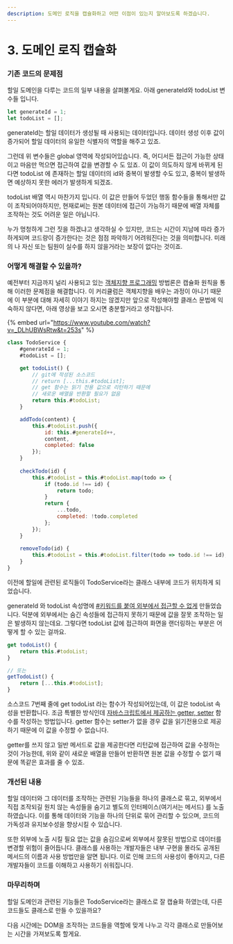 ```yaml
---
description: 도메인 로직을 캡슐화하고 어떤 이점이 있는지 알아보도록 하겠습니다.
---
```


# 3. 도메인 로직 캡슐화

### 기존 코드의 문제점

할일 도메인을 다루는 코드의 일부 내용을 살펴볼게요. 아래 generateId와 todoList 변수들 입니다.

```javascript
let generateId = 1;
let todoList = [];
```

generateId는 할일 데이터가 생성될 때 사용되는 데이터입니다. 데이터 생성 이후 값이 증가되어 할일 데이터의 유일한 식별자의 역할을 해주고 있죠.&#x20;

그런데 위 변수들은 global 영역에 작성되어있습니다. 즉, 어디서든 접근이 가능한 상태이고 마음만 먹으면 접근하여 값을 변경할 수 도 있죠. 이 값이 의도하지 않게 바뀌게 된다면 todoList 에 존재하는 할일 데이터의 id와 중복이 발생할 수도 있고, 중복이 발생하면 예상하지 못한 에러가 발생하게 되겠죠.

todoList 배열 역시 마찬가지 입니다. 이 값은 만들어 두었던 행동 함수들을 통해서만 값이 조작되어야하지만, 현재로써는 원본 데이터에 접근이 가능하기 때문에 배열 자체를 조작하는 것도 어려운 일은 아닙니다.

누가 멍청하게 그런 짓을 하겠냐고 생각하실 수 있지만, 코드는 시간이 지남에 따라 증가하게되며 코드량이 증가한다는 것은 점점 파악하기 어려워진다는 것을 의미합니다. 미래의 나 자신 또는 팀원이 실수를 하지 않을거라는 보장이 없다는 것이죠.&#x20;

### 어떻게 해결할 수 있을까?

예전부터 지금까지 널리 사용되고 있는 [객체지향 프로그래밍](https://app.gitbook.com/o/WgNOYUrHrab7S1aB9l5N/s/uI0XIhcGxtvC1BLQtXVB/) 방법론은 캡슐화 원칙을 통해 이러한 문제점을 해결합니다. 이 커리큘럼은 객체지향을 배우는 과정이 아니기 때문에 이 부분에 대해 자세히 이야기 하지는 않겠지만 앞으로 작성해야할 클래스 문법에 익숙하지 않다면, 아래 영상을 보고 오시면 충분할거라고 생각됩니다.

{% embed url="https://www.youtube.com/watch?v=_DLhUBWsRtw&t=253s" %}

```javascript
class TodoService {
    #generateId = 1;
    #todoList = [];

    get todoList() {
        // git에 작성된 소스코드
        // return [...this.#todoList]; 
        // get 함수는 읽기 전용 값으로 리턴하기 때문에 
        // 새로운 배열을 반환할 필요가 없음
        return this.#todoList; 
    }

    addTodo(content) {
        this.#todoList.push({
            id: this.#generateId++,
            content,
            completed: false
        });
    }
    
    checkTodo(id) {
        this.#todoList = this.#todoList.map(todo => {
            if (todo.id !== id) {
                return todo;
            }
            return {
                ...todo,
                completed: !todo.completed
            };
        });
    }
    
    removeTodo(id) {
        this.#todoList = this.#todoList.filter(todo => todo.id !== id);
    }
}
```

이전에 할일에 관련된 로직들이 TodoService라는 클래스 내부에 코드가 위치하게 되었습니다.&#x20;

generateId 와 todoList 속성명에 [#키워드를 붙여 외부에서 접근할 수 없게](../gpt-docs/oop/access-modifier.md) 만들었습니다. 덕분에 외부에서는 숨긴 속성들에 접근하지 못하기 때문에 값을 잘못 조작하는 일은 발생하지 않는데요.  그렇다면 todoList 값에 접근하여 화면을 랜더링하는 부분은 어떻게 할 수 있는 걸까요.&#x20;

```javascript
get todoList() {
    return this.#todoList; 
}

// 또는 
getTodoList() {
    return [...this.#todoList];
}
```

소스코드 7번째 줄에 get todoList 라는 함수가 작성되어있는데, 이 값은 todoList 속성을 반환합니다. 조금 특별한 방식인데 [자바스크립트에서 제공하는 getter, setter](../gpt-docs/oop/class-get-set.md) 함수를 작성하는 방법입니다. getter 함수는 setter가 없을 경우 값을 읽기전용으로 제공하기 때문에 이 값을 수정할 수 없습니다.&#x20;

getter를 쓰지 않고 일반 메서드로 값을 제공한다면 리턴값에 접근하여 값을 수정하는 것이 가능한데, 위와 같이 새로운 배열을 만들어 반환하면 원본 값을 수정할 수 없기 때문에 똑같은 효과를 줄 수 있죠.&#x20;

### 개선된 내용

할일 데이터와 그 데이터를 조작하는 관련된 기능들을 하나의 클래스로 묶고, 외부에서 직접 조작되길 원치 않는 속성들을 숨기고 별도의 인터페이스(여기서는 메서드) 를 노출하였습니다. 이를 통해 데이터와 기능을 하나의 단위로 묶어 관리할 수 있으며, 코드의 가독성과 유지보수성을 향상시킬 수 있습니다.&#x20;

또한 외부에 노출 시킬 필요 없는 값을 숨김으로써 외부에서 잘못된 방법으로 데이터를 변경할 위험이 줄어듭니다. 클래스를 사용하는 개발자들은 내부 구현을 몰라도 공개된 메서드의 이름과 사용 방법만을 알면 됩니다. 이로 인해 코드의 사용성이 좋아지고, 다른 개발자들이 코드를 이해하고 사용하기 쉬워집니다.

### 마무리하며

할일 도메인과 관련된 기능들은 TodoService라는 클래스로 잘 캡슐화 하였는데, 다른 코드들도 클래스로 만들 수 있을까요?&#x20;

다음 시간에는 DOM을 조작하는 코드들을 역할에 맞게 나누고 각각 클래스로 만들어보는 시간을 가져보도록 할게요.&#x20;
